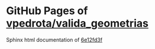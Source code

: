 GitHub Pages of [vpedrota/valida_geometrias](https://github.com/vpedrota/valida_geometrias.git)
===
Sphinx html documentation of [6e12fd3f](https://github.com/vpedrota/valida_geometrias/tree/6e12fd3fa3942a05a2c7a27ecf1bdf186c470957)
